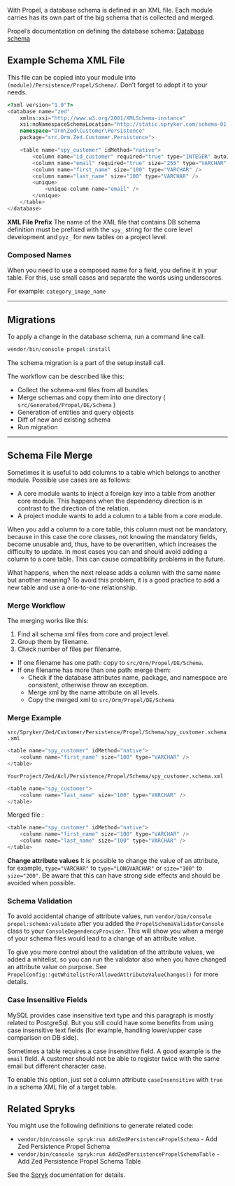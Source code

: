 With Propel, a database schema is defined in an XML file. Each module carries has its own part of the big schema that is collected and merged.

Propel’s documentation on defining the database schema: [Database schema](http://propelorm.org/documentation/reference/schema.html)

## Example Schema XML File

This file can be copied into your module into `(module)/Persistence/Propel/Schema/`. Don’t forget to adopt it to your needs.

```php
<?xml version="1.0"?>
<database name="zed"
    xmlns:xsi="http://www.w3.org/2001/XMLSchema-instance"
    xsi:noNamespaceSchemaLocation="http://static.spryker.com/schema-01.xsd"
    namespace="Orm\Zed\Customer\Persistence"
    package="src.Orm.Zed.Customer.Persistence">

    <table name="spy_customer" idMethod="native">
        <column name="id_customer" required="true" type="INTEGER" autoIncrement="true" primaryKey="true" />
        <column name="email" required="true" size="255" type="VARCHAR" />
        <column name="first_name" size="100" type="VARCHAR" />
        <column name="last_name" size="100" type="VARCHAR" />
        <unique>
            <unique-column name="email" />
        </unique>
    </table>
</database>
```

**XML File Prefix** 
The name of the XML file that contains DB schema definition must be prefixed with the `spy_` string for the core level development and `pyz_` for new tables on a project level.

### Composed Names

When you need to use a composed name for a field, you define it in your table. For this, use small cases and separate the words using underscores.

For example: `category_image_name`

------

## Migrations

To apply a change in the database schema, run a command line call:

```php
vendor/bin/console propel:install
```

The schema migration is a part of the setup:install call.

The workflow can be described like this:

* Collect the schema-xml files from all bundles
* Merge schemas and copy them into one directory ( `src/Generated/Propel/DE/Schema` )
* Generation of entities and query objects
* Diff of new and existing schema
* Run migration

------

## Schema File Merge

Sometimes it is useful to add columns to a table which belongs to another module. Possible use cases are as follows:

* A core module wants to inject a foreign key into a table from another core module. This happens when the dependency direction is in contrast to the direction of the relation.
* A project module wants to add a column to a table from a core module.

When you add a column to a core table, this column must not be mandatory, because in this case the core classes, not knowing the mandatory fields, become unusable and, thus, have to be overwritten, which increases the difficulty to update. In most cases you can and should avoid adding a column to a core table. This can cause compatibility problems in the future. 

What happens, when the next release adds a column with the same name but another meaning? To avoid this problem, it is a good practice to add a new table and use a one-to-one relationship.

### Merge Workflow

The merging works like this:

1. Find all schema xml files from core and project level.
2. Group them by filename.
3. Check number of files per filename.

* If one filename has one path: copy to `src/Orm/Propel/DE/Schema`.
* If one filename has more than one path: merge them:
  * Check if the database attributes name, package, and namespace are consistent, otherwise throw an exception.
  * Merge xml by the name attribute on all levels.
  * Copy the merged xml to `src/Orm/Propel/DE/Schema`

### Merge Example

`src/Spryker/Zed/Customer/Persistence/Propel/Schema/spy_customer.schema.xml`

```php
<table name="spy_customer" idMethod="native">
    <column name="first_name" size="100" type="VARCHAR" />
</table>
```

`YourProject/Zed/Acl/Persistence/Propel/Schema/spy_customer.schema.xml`

```php
<table name="spy_customer">
    <column name="last_name" size="100" type="VARCHAR" />
</table>
```

Merged file :

```php
<table name="spy_customer" idMethod="native">
    <column name="first_name" size="100" type="VARCHAR" />
    <column name="last_name" size="100" type="VARCHAR" />
</table>
```

**Change attribute values** 
It is possible to change the value of an attribute, for example, `type="VARCHAR"` to `type="LONGVARCHAR"` or `size="100"` to `size="200"`. Be aware that this can have strong side effects and should be avoided when possible.

### Schema Validation

To avoid accidental change of attribute values, run `vendor/bin/console propel:schema:validate` after you added the `PropelSchemaValidatorConsole` class to your `ConsoleDependencyProvider`. This will show you when a merge of your schema files would lead to a change of an attribute value.

To give you more control about the validation of the attribute values, we added a whitelist, so you can run the validator also when you have changed an attribute value on purpose. See `PropelConfig::getWhitelistForAllowedAttributeValueChanges()` for more details.

### Case Insensitive Fields

MySQL provides case insensitive text type and this paragraph is mostly related to PostgreSql. But you still could have some benefits from using case insensitive text fields (for example, handling lower/upper case comparison on DB side).

Sometimes a table requires a case insensitive field. A good example is the `email` field. A customer should not be able to register twice with the same email but different character case.

To enable this option, just set a column attribute `caseInsensitive` with `true` in a schema XML file of a target table.

## Related Spryks

You might use the following definitions to generate related code:

* `vendor/bin/console spryk:run AddZedPersistencePropelSchema` - Add Zed Persistence Propel Schema
* `vendor/bin/console spryk:run AddZedPersistencePropelSchemaTable` - Add Zed Persistence Propel Schema Table

See the [Spryk](https://documentation.spryker.com/docs/spryk-201903) documentation for details.